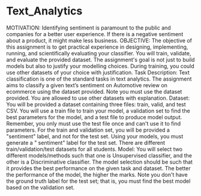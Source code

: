 # Text_Analytics
MOTIVATION: Identifying sentiment is paramount to the public and companies for a better user experience. If there is a negative sentiment about a product, it might make less business.
OBJECTIVE: The objective of this assignment is to get practical experience in designing, implementing, running, and scientifically evaluating your classifier. You will train, validate, and evaluate the provided dataset. The assignment's goal is not just to build models but also to justify your modelling choices. During training, you could use other datasets of your choice with justification.
Task Description: Text classification is one of the standard tasks in text analytics. The assignment aims to classify a given text’s sentiment on Automotive review on ecommerce using the dataset provided. Note you must use the dataset provided. You are allowed to use other datasets with explanation.
Dataset: You will be provided a dataset containing three files: train, valid, and test CSV. You will use a train file to train your model, a validation set to find the best parameters for the model, and a test file to produce model output. Remember, you only must use the test file once and can't use it to find parameters. For the train and validation set, you will be provided a "sentiment" label, and not for the test set. Using your models, you must generate a " sentiment" label for the test set. There are different train/validation/test datasets for all students.
Model: You will select two different models/methods such that one is Unsupervised classifier, and the other is a Discriminative classifier. The model selection should be such that it provides the best performance on the given task and dataset. The better the performance of the model, the higher the marks. Note you don't have the ground truth label for the test set; that is, you must find the best model based on the validation set.
